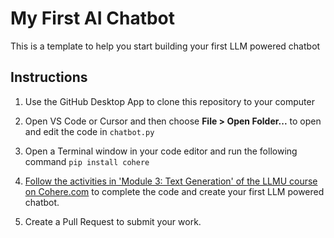 # My First AI Chatbot
This is a template to help you start building your first LLM powered chatbot

## Instructions
1. Use the GitHub Desktop App to clone this repository to your computer
  
1. Open VS Code or Cursor and then choose **File > Open Folder...** to open and edit the code in `chatbot.py`

1. Open a Terminal window in your code editor and run the following command `pip install cohere`

1. [Follow the activities in 'Module 3: Text Generation' of the LLMU course on Cohere.com](https://cohere.com/llmu) to complete the code and create your first LLM powered chatbot.

2. Create a Pull Request to submit your work. 

